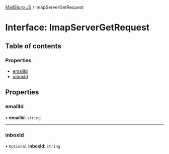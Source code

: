 [MailSlurp JS](../README.md) / ImapServerGetRequest

# Interface: ImapServerGetRequest

## Table of contents

### Properties

- [emailId](ImapServerGetRequest.md#emailid)
- [inboxId](ImapServerGetRequest.md#inboxid)

## Properties

### emailId

• **emailId**: `string`

___

### inboxId

• `Optional` **inboxId**: `string`
